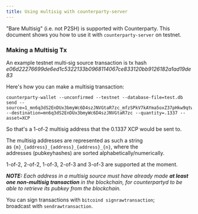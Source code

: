 ```yaml
---
title: Using multisig with counterparty-server
---
```


"Bare Multisig" (i.e. not P2SH) is supported with Counterparty. This document shows you how to use it with `counterparty-server` on testnet.

### Making a Multisig Tx

An example testnet multi‐sig source transaction is tx hash _e06d22276699de6ed1c5322133b0968114067ce833120bb9126182a1ad19de83_

Here's how you can make a multisig transaction:

```
counterparty-wallet --unconfirmed --testnet --database-file=test.db send --source=1_mn6q3dS2EnDUx3bmyWc6D4szJNVGtaR7zc_mfzSPkV7kAYma5oxZ37pHkw9qtwAEQx8Wy_2
--destination=mn6q3dS2EnDUx3bmyWc6D4szJNVGtaR7zc --quantity=.1337 --asset=XCP
```

So that's a 1-of-2 multisig address that the 0.1337 XCP would be sent to. 

The multisig addresses are represented as such a string as `{m}_{address}_{address}_{address}_{n}`, where the addresses (pubkeyhashes) are sorted alphabetically/numerically. 

1-of-2, 2-of-2, 1-of-3, 2-of-3 and 3-of-3 are supported at the moment. 

_**NOTE:** Each address in a multisig source must have already made **at least one non-multisig transaction** in the blockchain, for counterpartyd to be able to retrieve its pubkey from the blockchain._  

You can sign transactions with `bitcoind signrawtransaction`; broadcast with `sendrawtransaction`.
